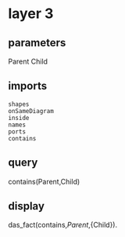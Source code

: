 # layer 3
## parameters
  Parent
  Child
## imports
    shapes
    onSameDiagram
    inside
    names
    ports
	contains
## query
  contains(Parent,Child)
## display
  das_fact(contains,${Parent},${Child}).
